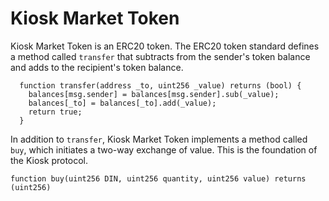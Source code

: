 # Kiosk Market Token

Kiosk Market Token is an ERC20 token. The ERC20 token standard defines a  method called `transfer` that subtracts from the sender's token balance and adds to the recipient's token balance.

```
  function transfer(address _to, uint256 _value) returns (bool) {
    balances[msg.sender] = balances[msg.sender].sub(_value);
    balances[_to] = balances[_to].add(_value);
    return true;
  }
```

In addition to `transfer`, Kiosk Market Token implements a method called `buy`, which initiates a two-way exchange of value. This is the foundation of the Kiosk protocol.

```
function buy(uint256 DIN, uint256 quantity, uint256 value) returns (uint256)
```